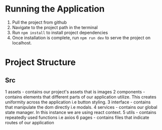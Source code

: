 # Running the Application

1. Pull the project from github
2. Navigate to the project path in the terminal
3. Run `npm install` to install project dependencies
4. Once installation is complete, run `npm run dev` to serve the project on localhost.

# Project Structure

## Src

1 assets - contains our project's assets that is images
2 components - contains elements that different parts of our application utilize. This creates uniformity across the application i.e button styling.
3 interface - contains that manipulate the dom directly i.e modals.
4 services - contains our global state manager. In this instance we are using react context.
5 utils - contains repeatedly used functions i.e axios
6 pages - contains files that indicate routes of our application
